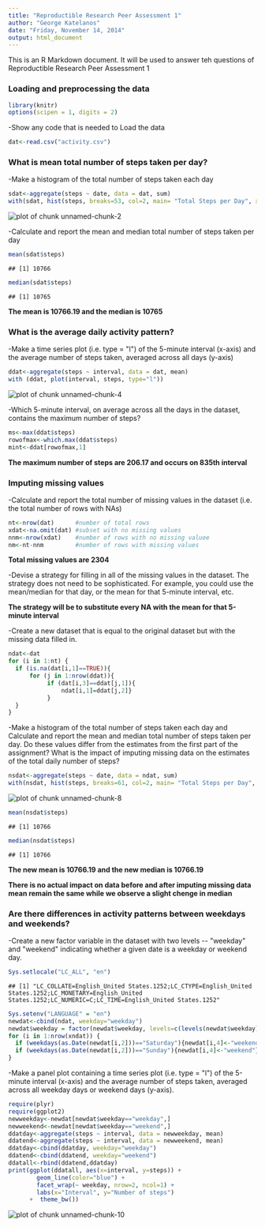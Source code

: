 ```yaml
---
title: "Reproductible Research Peer Assessment 1"
author: "George Katelanos"
date: "Friday, November 14, 2014"
output: html_document
---
```


This is an R Markdown document. 
It will be used to answer teh questions of Reproductible Research Peer Assessment 1

### Loading and preprocessing the data

```r
library(knitr)
options(scipen = 1, digits = 2)
```


-Show any code that is needed to Load the data 


```r
dat<-read.csv("activity.csv")
```

### What is mean total number of steps taken per day?

-Make a histogram of the total number of steps taken each day


```r
sdat<-aggregate(steps ~ date, data = dat, sum)
with(sdat, hist(steps, breaks=53, col=2, main= "Total Steps per Day", xlab="Steps"))
```

![plot of chunk unnamed-chunk-2](figure/unnamed-chunk-2-1.png) 

-Calculate and report the mean and median total number of steps taken per day


```r
mean(sdat$steps)
```

```
## [1] 10766
```

```r
median(sdat$steps)
```

```
## [1] 10765
```
**The mean is 10766.19 and the median is 10765**

### What is the average daily activity pattern?

-Make a time series plot (i.e. type = "l") of the 5-minute interval (x-axis) and the average number of steps taken, averaged across all days (y-axis)


```r
ddat<-aggregate(steps ~ interval, data = dat, mean)
with (ddat, plot(interval, steps, type="l"))
```

![plot of chunk unnamed-chunk-4](figure/unnamed-chunk-4-1.png) 

-Which 5-minute interval, on average across all the days in the dataset, contains the maximum number of steps?


```r
ms<-max(ddat$steps)
rowofmax<-which.max(ddat$steps)
mint<-ddat[rowofmax,1]
```
**The maximum number of steps are 206.17 and occurs on 835th interval**

### Imputing missing values

-Calculate and report the total number of missing values in the dataset (i.e. the total number of rows with NAs)


```r
nt<-nrow(dat)      #number of total rows
xdat<-na.omit(dat) #subset with no missing values
nnm<-nrow(xdat)    #number of rows with no missing valuee
nm<-nt-nnm         #number of rows with missing values
```
**Total missing values are 2304**

-Devise a strategy for filling in all of the missing values in the dataset. The strategy does not need to be sophisticated. For example, you could use the mean/median for that day, or the mean for that 5-minute interval, etc.

**The strategy will be to substitute every NA with the mean for that 5-minute interval**

-Create a new dataset that is equal to the original dataset but with the missing data filled in.


```r
ndat<-dat
for (i in 1:nt) {
  if (is.na(dat[i,1]==TRUE)){ 
      for (j in 1:nrow(ddat)){
           if (dat[i,3]==ddat[j,1]){
               ndat[i,1]=ddat[j,2]}
           }
  }
}
```

-Make a histogram of the total number of steps taken each day and Calculate and report the mean and median total number of steps taken per day. Do these values differ from the estimates from the first part of the assignment? What is the impact of imputing missing data on the estimates of the total daily number of steps?


```r
nsdat<-aggregate(steps ~ date, data = ndat, sum)
with(nsdat, hist(steps, breaks=61, col=2, main= "Total Steps per Day", xlab="Steps"))
```

![plot of chunk unnamed-chunk-8](figure/unnamed-chunk-8-1.png) 

```r
mean(nsdat$steps)
```

```
## [1] 10766
```

```r
median(nsdat$steps)
```

```
## [1] 10766
```
**The new mean is 10766.19 and the new median is 10766.19**

**There is no actual impact on data before and after imputing missing data**
**mean remain the same while we observe a slight chenge in median**

### Are there differences in activity patterns between weekdays and weekends?

-Create a new factor variable in the dataset with two levels -- "weekday" and "weekend" indicating whether a given date is a weekday or weekend day.


```r
Sys.setlocale("LC_ALL", "en")
```

```
## [1] "LC_COLLATE=English_United States.1252;LC_CTYPE=English_United States.1252;LC_MONETARY=English_United States.1252;LC_NUMERIC=C;LC_TIME=English_United States.1252"
```

```r
Sys.setenv("LANGUAGE" = "en")
newdat<-cbind(ndat, weekday="weekday")
newdat$weekday = factor(newdat$weekday, levels=c(levels(newdat$weekday), "weekend"))
for (i in 1:nrow(xndat)) {
  if (weekdays(as.Date(newdat[i,2]))=="Saturday"){newdat[i,4]<-"weekend"} 
  if (weekdays(as.Date(newdat[i,2]))=="Sunday"){newdat[i,4]<-"weekend"}
}
```

-Make a panel plot containing a time series plot (i.e. type = "l") of the 5-minute interval (x-axis) and the average number of steps taken, averaged across all weekday days or weekend days (y-axis). 


```r
require(plyr)
require(ggplot2)
newweekday<-newdat[newdat$weekday=="weekday",]
newweekend<-newdat[newdat$weekday=="weekend",]
ddatday<-aggregate(steps ~ interval, data = newweekday, mean)
ddatend<-aggregate(steps ~ interval, data = newweekend, mean)
ddatday<-cbind(ddatday, weekday="weekday")
ddatend<-cbind(ddatend, weekday="weekend")
ddatall<-rbind(ddatend,ddatday)
print(ggplot(ddatall, aes(x=interval, y=steps)) + 
        geom_line(color="blue") + 
        facet_wrap(~ weekday, nrow=2, ncol=1) +
        labs(x="Interval", y="Number of steps")
      +  theme_bw())
```

![plot of chunk unnamed-chunk-10](figure/unnamed-chunk-10-1.png) 
